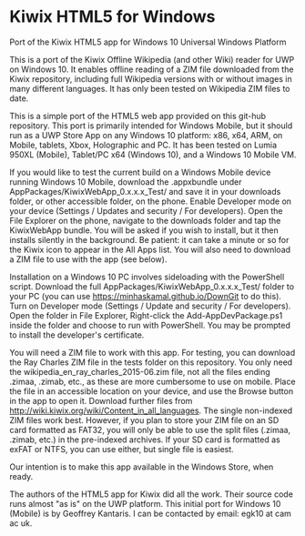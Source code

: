 # Kiwix HTML5 for Windows
Port of the Kiwix HTML5 app for Windows 10 Universal Windows Platform

This is a port of the Kiwix Offline Wikipedia (and other Wiki) reader for UWP on Windows 10.
It enables offline reading of a ZIM file downloaded from the Kiwix repository, including full
Wikipedia versions with or without images in many different languages. It has only been tested 
on Wikipedia ZIM files to date.

This is a simple port of the HTML5 web app provided on this git-hub repository. This port is
primarily intended for Windows Mobile, but it should run as a UWP Store App on any Windows 10
platform: x86, x64, ARM, on Mobile, tablets, Xbox, Holographic and PC. It has been tested on
Lumia 950XL (Mobile), Tablet/PC x64 (Windows 10), and a Windows 10 Mobile VM.

If you would like to test the current build on a Windows Mobile device running Windows 10 Mobile,
download the .appxbundle under AppPackages/KiwixWebApp_0.x.x.x_Test/ and save it in your
downloads folder, or other accessible folder, on the phone. Enable Developer mode on your device
(Settings / Updates and security / For developers). Open the File Explorer on the phone, navigate
to the downloads folder and tap the KiwixWebApp bundle. You will be asked if you wish to install,
but it then installs silently in the background. Be patient: it can take a minute or so for the Kiwix
icon to appear in the All Apps list. You will also need to download a ZIM file to use with the app
(see below).

Installation on a Windows 10 PC involves sideloading with the PowerShell script. Download the full 
AppPackages/KiwixWebApp_0.x.x.x_Test/ folder to your PC (you can use https://minhaskamal.github.io/DownGit
to do this). Turn on Developer mode (Settings / Update and security / For developers). Open the folder
in File Explorer, Right-click the Add-AppDevPackage.ps1 inside the folder and choose to run with PowerShell.
You may be prompted to install the developer's certificate.

You will need a ZIM file to work with this app. For testing, you can download the Ray Charles ZIM
file in the tests folder on this repository. You only need the wikipedia_en_ray_charles_2015-06.zim
file, not all the files ending .zimaa, .zimab, etc., as these are more cumbersome to use on mobile.
Place the file in an accessible location on your device, and use the Browse button in the app to
open it. Download further files from http://wiki.kiwix.org/wiki/Content_in_all_languages. The single
non-indexed ZIM files work best. However, if you plan to store your ZIM file on an SD card formatted
as FAT32, you will only be able to use the split files (.zimaa, .zimab, etc.) in the pre-indexed
archives. If your SD card is formatted as exFAT or NTFS, you can use either, but single file is easiest.

Our intention is to make this app available in the Windows Store, when ready.

The authors of the HTML5 app for Kiwix did all the work. Their source code runs almost "as is" on
the UWP platform. This initial port for Windows 10 (Mobile) is by Geoffrey Kantaris. I can be contacted
by email: egk10 at cam ac uk.
